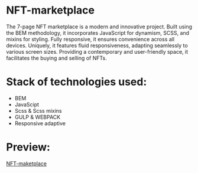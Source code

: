 # NFT-marketplace
The 7-page NFT marketplace is a modern and innovative project. Built using the BEM methodology, it incorporates JavaScript for dynamism, SCSS, and mixins for styling. Fully responsive, it ensures convenience across all devices. Uniquely, it features fluid responsiveness, adapting seamlessly to various screen sizes. Providing a contemporary and user-friendly space, it facilitates the buying and selling of NFTs.
# Stack of technologies used:
- BEM
- JavaScipt
- Scss & Scss mixins
- GULP & WEBPACK
- Responsive adaptive
# Preview:
[NFT-maketplace](https://nft-maketplace-lundoger.netlify.app/)
